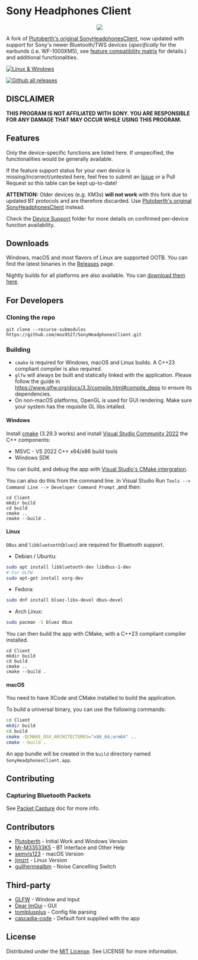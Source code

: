# Sony Headphones Client

<center><img src="https://github.com/user-attachments/assets/a73cbdb6-e03d-4b8b-b0bc-6aeb347c2a20"></center>

A fork of [Plutoberth's original SonyHeadphonesClient](https://github.com/Plutoberth/SonyHeadphonesClient), now updated with support for Sony's newer Bluetooth/TWS devices (*specifically* for the earbunds (i.e. WF-1000XM5), see [feature compatibility matrix](#features) for details.) and additional functionalities.

[![Linux & Windows](https://github.com/mos9527/sonyheadphonesclient/actions/workflows/cmake.yml/badge.svg)](https://github.com/mos9527/SonyHeadphonesClient/actions/workflows/cmake.yml)

[![Github all releases](https://img.shields.io/github/downloads/mos9527/SonyHeadphonesClient/total.svg)](https://GitHub.com/mos9527/SonyHeadphonesClient/releases/)

## DISCLAIMER

**THIS PROGRAM IS NOT AFFILIATED WITH SONY. YOU ARE RESPONSIBLE FOR ANY DAMAGE THAT MAY OCCUR WHILE USING THIS PROGRAM.**

## Features

Only the device-specific functions are listed here. If unspecified, the functionalities would be generally available.

If the feature support status for your own device is missing/incorrect/untested here, feel free to submit an [Issue](https://github.com/mos9527/SonyHeadphonesClient/issues/new) or a Pull Request so this table can be kept up-to-date!

**ATTENTION:** Older devices (e.g. XM3s) **will not work** with this fork due to updated BT protocols and are therefore discarded. Use [Plutoberth's original SonyHeadphonesClient](https://github.com/Plutoberth/SonyHeadphonesClient) instead.

Check the [Device Support](docs/device-support/) folder for more details on confirmed per-device function availability.

## Downloads

Windows, macOS and most flavors of Linux are supported OOTB. You can find the latest binaries in the [Releases](https://github.com/mos9527/SonyHeadphonesClient/releases) page.

Nightly builds for all platforms are also available. You can [download them here](https://nightly.link/mos9527/SonyHeadphonesClient/workflows/cmake/master?preview).

## For Developers
### Cloning the repo
```git clone --recurse-submodules https://github.com/mos9527/SonyHeadphonesClient.git```

### Building
- `cmake` is required for Windows, macOS and Linux builds. A C++23 compliant compiler is also required.
- `glfw` will always be built and statically linked with the application.
Please follow the guide in https://www.glfw.org/docs/3.3/compile.html#compile_deps to ensure its dependencies.
- On non-macOS platforms, OpenGL is used for GUI rendering. Make sure your system has the requisite GL libs intalled. 

#### Windows
Install [cmake](https://cmake.org/download/) (3.29.3 works) and install [Visual Studio Community 2022](https://visualstudio.microsoft.com/vs/) the C++ components:
* MSVC - VS 2022 C++ x64/x86 build tools
* Windows SDK

You can build, and debug the app with [Visual Studio's CMake intergration](https://learn.microsoft.com/en-us/cpp/build/cmake-projects-in-visual-studio?view=msvc-170#ide-integration).

You can also do this from the command line. In Visual Studio Run `Tools --> Command Line --> Developer Command Prompt` ,and then:
```
cd Client
mkdir build
cd build
cmake ..
cmake --build .
```

#### Linux
`DBus` and `libbluetooth`(`bluez`) are required for Bluetooth support.

- Debian / Ubuntu:

```bash
sudo apt install libbluetooth-dev libdbus-1-dev
# For GLFW
sudo apt-get install xorg-dev
```

- Fedora:

```bash
sudo dnf install bluez-libs-devel dbus-devel
```

- Arch Linux:

```bash
sudo pacman -S bluez dbus
```

You can then build the app with CMake, with a C++23 compliant compiler installed.
```
cd Client
mkdir build
cd build
cmake ..
cmake --build .
```


#### macOS
You need to have XCode and CMake installed to build the application.

To build a universal binary, you can use the following commands:
```bash
cd Client
mkdir build
cd build
cmake -DCMAKE_OSX_ARCHITECTURES="x86_64;arm64" ..
cmake --build .
```

An app bundle will be created in the `build` directory named `SonyHeadphonesClient.app`.

## Contributing
### Capturing Bluetooth Packets
See [Packet Capture](docs/packet-capture.md) doc for more info.

## Contributors

* [Plutoberth](https://github.com/Plutoberth) - Initial Work and Windows Version
* [Mr-M33533K5](https://github.com/Mr-M33533K5) - BT Interface and Other Help
* [semvis123](https://github.com/semvis123) - macOS Version
* [jimzrt](https://github.com/jimzrt) - Linux Version
* [guilhermealbm](https://github.com/guilhermealbm) - Noise Cancelling Switch

## Third-party
* [GLFW](https://www.glfw.org/) - Window and Input
* [Dear ImGui](https://github.com/ocornut/imgui/) - GUI
* [tomlplusplus](https://github.com/marzer/tomlplusplus) - Config file parsing
* [cascadia-code](https://github.com/microsoft/cascadia-code) - Default font supplied with the app

## License

Distributed under the [MIT License](https://github.com/Plutoberth/SonyHeadphonesClient/blob/master/LICENSE). See LICENSE for more information.
